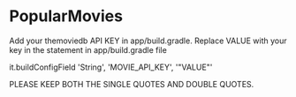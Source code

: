 # PopularMovies

Add your themoviedb API KEY in app/build.gradle. Replace VALUE with your key in the statement in app/build.gradle file

it.buildConfigField 'String', 'MOVIE_API_KEY', '"VALUE"'


PLEASE KEEP BOTH THE SINGLE QUOTES AND DOUBLE QUOTES.
